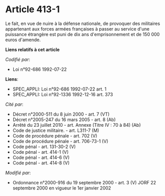# Article 413-1

Le fait, en vue de nuire à la défense nationale, de provoquer des militaires appartenant aux forces armées françaises à
passer au service d'une puissance étrangère est puni de dix ans d'emprisonnement et de 150 000 euros d'amende.

**Liens relatifs à cet article**

_Codifié par_:

  - Loi n°92-686 1992-07-22

**Liens**:

  - SPEC_APPLI: Loi n°92-686 1992-07-22 art. 1
  - SPEC_APPLI: Loi n°92-1336 1992-12-16 art. 373

_Cité par_:

  - Décret n°2000-511 du 8 juin 2000 - art. 7 (VT)
  - Décret n°2005-247 du 16 mars 2005 - art. 8 (Ab)
  - Arrêté du 23 juillet 2010 - art. Annexe (Titre IV : 70 à 84) (Ab)
  - Code de justice militaire. - art. L311-7 (M)
  - Code de procédure pénale - art. 702 (V)
  - Code de procédure pénale - art. 706-73-1 (V)
  - Code pénal - art. 131-30-2 (V)
  - Code pénal - art. 414-1 (V)
  - Code pénal - art. 414-6 (V)
  - Code pénal - art. 414-8 (V)

_Modifié par_:

  - Ordonnance n°2000-916 du 19 septembre 2000 - art. 3 (V) JORF 22 septembre 2000 en vigueur le 1er janvier 2002
